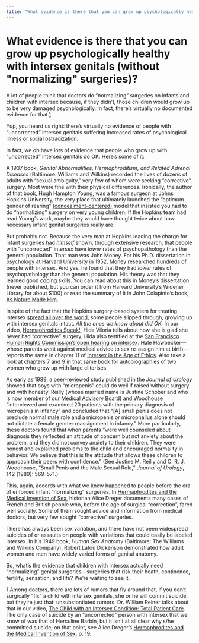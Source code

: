 ```yaml
---
title: "What evidence is there that you can grow up psychologically healthy with intersex genitals (without normalizing surgeries)?"
---
```


What evidence is there that you can grow up psychologically healthy with intersex genitals (without "normalizing" surgeries)?
=============================================================================================================================

A lot of people think that doctors do “normalizing” surgeries on infants and children with intersex because, if they didn’t, those children would grow up to be very damaged psychologically. In fact, there’s virtually no documented evidence for that.[1][1]

Yup, you heard us right: there’s virtually no evidence of people with “uncorrected” intersex genitals suffering increased rates of psychological illness or social ostracization.

In fact, we _do_ have lots of evidence that people who grow up with “uncorrected” intersex genitals do OK. Here’s some of it:

A 1937 book, _Genital Abnormalities, Hermaphroditism, and Related Adrenal Diseases_ (Baltimore: Williams and Wilkins) recorded the lives of dozens of adults with “sexual ambiguity,” very few of whom were seeking “corrective” surgery. Most were fine with their physical differences. Ironically, the author of that book, Hugh Hampton Young, was a famous surgeon at Johns Hopkins University, the very place that ultimately launched the “optimum gender of rearing” [(concealment-centered)][2] model that insisted you had to do “normalizing” surgery on very young children. If the Hopkins team had read Young’s work, maybe they would have thought twice about how necessary infant genital surgeries really are.

But probably not. Because the very man at Hopkins leading the charge for infant surgeries had _himself_ shown, through extensive research, that people with “uncorrected” intersex have _lower_ rates of psychopathology than the general population. That man was John Money. For his Ph.D. dissertation in psychology at Harvard University in 1952, Money researched hundreds of people with intersex. And yes, he found that they had _lower_ rates of psychopathology than the general population. His theory was that they learned good coping skills. You can read about this in Money’s dissertation (never published, but you can order it from Harvard University’s Widener Library for about $100) or read the summary of it in John Colapinto’s book, [As Nature Made Him][3].

In spite of the fact that the Hopkins surgery-based system for treating intersex [spread all over the world][4], some people slipped through, growing up with intersex genitals intact. _All the ones we know about did OK._ In our video, [Hermaphrodites Speak!][5], Hida Viloria tells about how she is glad she never had “corrective” surgery. Hida also testified at the [San Francisco Human Rights Commission’s open hearing on intersex][6]. Hale Hawbecker—whose parents went against medical advice to sex re-assign him at birth—reports the same in chapter 11 of [Intersex in the Age of Ethics][7]. Also take a look at chapters 7 and 9 in that same book for autobiographies of two women who grew up with large clitorises.

As early as 1989, a peer-reviewed study published in the _Journal of Urology_ showed that boys with “micropenis” could do well if raised without surgery and with honesty. Reilly (whose married name is Justine Schober and who is now member of our [Medical Advisory Board][8]) and Woodhouse “interviewed and examined 20 patients with the primary diagnosis of micropenis in infancy” and concluded that “\[A\] small penis does not preclude normal male role and a micropenis or microphallus alone should not dictate a female gender reassignment in infancy.” More particularly, these doctors found that when parents “were well counseled about diagnosis they reflected an attitude of concern but not anxiety about the problem, and they did not convey anxiety to their children. They were honest and explained problems to the child and encouraged normality in behavior. We believe that this is the attitude that allows these children to approach their peers with confidence.” (See Justine M. Reilly and C. R. J. Woodhouse, “Small Penis and the Male Sexual Role,” _Journal of Urology_, 142 (1989): 569-571.)

This, again, accords with what we know happened to people before the era of enforced infant “normalizing” surgeries. In [Hermaphrodites and the Medical Invention of Sex][9], historian Alice Dreger documents many cases of French and British people who, before the age of surgical “correction”, fared well socially. Some of them sought advice and information from medical doctors, but very few sought “corrective” surgeries.

There has always been sex variation, and there have not been widespread suicides of or assaults on people with variations that could easily be labeled intersex. In his 1949 book, _Human Sex Anatomy_ (Baltimore: The Williams and Wilkins Company), Robert Latou Dickenson demonstrated how adult women and men have widely varied forms of genital anatomy.

So, what’s the evidence that children with intersex actually need “normalizing” genital surgeries—surgeries that risk their heath, continence, fertility, sensation, and life? We’re waiting to see it.

1 Among doctors, there are lots of rumors that fly around that, if you don’t surgically “fix” a child with intersex genitals, she or he will commit suicide, but they’re just that: unsubstantiated rumors. Dr. William Reiner talks about that in our video, [The Child with an Intersex Condition: Total Patient Care][10]. The only case of suicide by an “uncorrected” person with intersex that we know of was that of Herculine Barbin, but it isn’t at all clear why s/he committed suicide; on that point, see Alice Dreger’s [Hermaphrodites and the Medical Invention of Sex][11], p. 19.



[1]: /faq/healthy#fn1
[2]: /faq/concealment
[3]: /books/colapinto
[4]: /faq/concealment
[5]: /videos/hermaphrodites_speak
[6]: /videos/sf_hrc_hearing
[7]: /books/ageofethics
[8]: /about/medicalboard
[9]: /books/medicalinvention
[10]: /videos/total_patient_care
[11]: /books/medicalinvention
